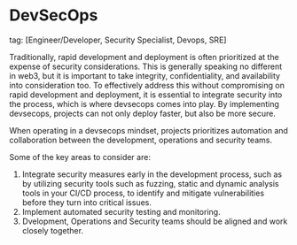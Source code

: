 # DevSecOps
tag: [Engineer/Developer, Security Specialist, Devops, SRE]

Traditionally, rapid development and deployment is often prioritized at the expense of security considerations. This is generally speaking no different in web3, but it is important to take integrity, confidentiality, and availability into consideration too. To effectively address this without compromising on rapid development and deployment, it is essential to integrate security into the process, which is where devsecops comes into play. By implementing devsecops, projects can not only deploy faster, but also be more secure.

When operating in a devsecops mindset, projects prioritizes automation and collaboration between the development, operations and security teams.

Some of the key areas to consider are:
1. Integrate security measures early in the development process, such as by utilizing security tools such as fuzzing, static and dynamic analysis tools in your CI/CD process, to identify and mitigate vulnerabilities before they turn into critical issues.
2. Implement automated security testing and monitoring.
3. Dvelopment, Operations and Security teams should be aligned and work closely together.
